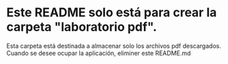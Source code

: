 # Este README solo está para crear la carpeta "laboratorio pdf". 
Esta carpeta está destinada a almacenar solo los archivos pdf descargados. Cuando se desee ocupar la aplicación, eliminer este README.md
